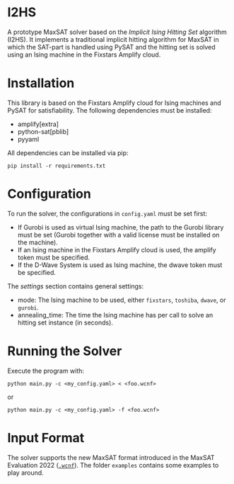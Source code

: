 # I2HS
A prototype MaxSAT solver based on the *Implicit Ising Hitting Set*
algorithm (I2HS). It implements a traditional implicit hitting
algorithm for MaxSAT in which the SAT-part is handled using PySAT and
the hitting set is solved using an Ising machine in the Fixstars Amplify cloud.

# Installation

This library is based on the Fixstars Amplify cloud for Ising
machines and PySAT for satisfiability. The following dependencies must
be installed:
- amplify[extra]
- python-sat[pblib]
- pyyaml

All dependencies can be installed via pip:
```
pip install -r requirements.txt
```

# Configuration

To run the solver, the configurations in `config.yaml` must be set
first:
- If Gurobi is used as virtual Ising machine, the path to the Gurobi
  library must be set (Gurobi together with a valid license must be
  installed on the machine).
- If an Ising machine in the Fixstars Amplify cloud is used, the
  amplify token must be specified.
- If the D-Wave System is used as Ising machine, the
  dwave token must be specified.
  
The *settings* section contains general settings:
- mode: The Ising machine to be used, either `fixstars`, `toshiba`, `dwave`, or `gurobi`.
- annealing_time: The time the Ising machine has per call to solve an hitting
  set instance (in seconds).

# Running the Solver

Execute the program with:
```
python main.py -c <my_config.yaml> < <foo.wcnf>
```
or
```
python main.py -c <my_config.yaml> -f <foo.wcnf>
```

# Input Format

The solver supports the new MaxSAT format introduced in the MaxSAT
Evaluation 2022 ([`.wcnf`][wcnf]). The folder `examples` contains some
examples to play around.

[wcnf]: https://maxsat-evaluations.github.io/2023/rules.html#input

